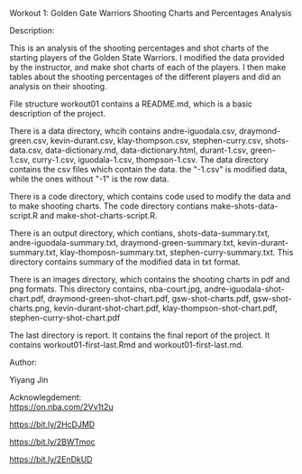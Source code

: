 Workout 1: Golden Gate Warriors Shooting Charts and Percentages Analysis

Description:  

This is an analysis of the shooting percentages and shot charts of the starting players of the Golden State Warriors. I modified the data provided by the instructor, and make shot charts of each of the players. I then make tables about the shooting percentages of the different players and did an analysis on their shooting.

File structure
workout01 contains a README.md, which is a basic description of the project.

There is a data directory, whcih contains andre-iguodala.csv, draymond-green.csv, kevin-durant.csv, klay-thompson.csv, stephen-curry.csv, shots-data.csv, data-dictionary.md, data-dictionary.html, durant-1.csv, green-1.csv, curry-1.csv, iguodala-1.csv, thompson-1.csv. The data directory contains the csv files which contain the data. the "-1.csv" is modified data, while the ones without "-1" is the row data.

There is a code directory, which contains code used to modify the data and to make shooting charts. The code directory contians make-shots-data-script.R  and make-shot-charts-script.R.  
  
There is an output directory, which contians, shots-data-summary.txt, andre-iguodala-summary.txt, draymond-green-summary.txt, kevin-durant-summary.txt, klay-thomposn-summary.txt, stephen-curry-summary.txt. This directory contains summary of the modified data in txt format. 

There is an images directory, which contains the shooting charts in pdf and png formats. This directory contains, nba-court.jpg, andre-iguodala-shot-chart.pdf, draymond-green-shot-chart.pdf, gsw-shot-charts.pdf, gsw-shot-charts.png, kevin-durant-shot-chart.pdf, klay-thompson-shot-chart.pdf, stephen-curry-shot-chart.pdf  

The last directory is report. It contains the final report of the project. It contains  workout01-first-last.Rmd and workout01-first-last.md.  

Author: 

Yiyang Jin

Acknowlegdement:   
https://on.nba.com/2Vv1t2u  

https://bit.ly/2HcDJMD  

https://bit.ly/2BWTmoc  

https://bit.ly/2EnDkUD  
